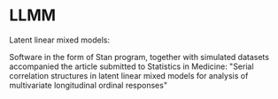 # LLMM
Latent linear mixed models:

Software in the form of Stan program, together with  simulated datasets accompanied the article submitted to Statistics in Medicine: "Serial correlation structures in latent linear mixed models for analysis of multivariate longitudinal ordinal responses"
